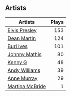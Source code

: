 ## Artists
Artists | Plays 
----- | -----: 
[Elvis Presley](/artists/elvis-presley-1014) | 153
[Dean Martin](/artists/dean-martin-6555) | 124
[Burl Ives](/artists/burl-ives-1117) | 101
[Johnny Mathis](/artists/johnny-mathis-14581) | 80
[Kenny G](/artists/kenny-g-7789) | 48
[Andy Williams](/artists/andy-williams-16425) | 39
[Anne Murray](/artists/anne-murray-28649) | 29
[Martina McBride](/artists/martina-mcbride-35319) | 1

